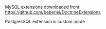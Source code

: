 MySQL extensions downloaded from: https://github.com/beberlei/DoctrineExtensions

PostgresSQL extension is custom made